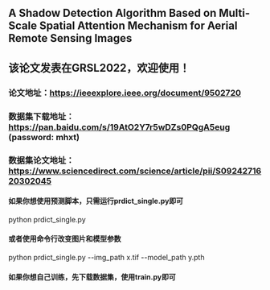 ## A Shadow Detection Algorithm Based on Multi-Scale Spatial Attention Mechanism for Aerial Remote Sensing Images
## 该论文发表在GRSL2022，欢迎使用！
### 论文地址：https://ieeexplore.ieee.org/document/9502720
### 数据集下载地址： https://pan.baidu.com/s/19AtO2Y7r5wDZs0PQgA5eug (password: mhxt)
### 数据集论文地址：https://www.sciencedirect.com/science/article/pii/S0924271620302045

#### 如果你想使用预测脚本，只需运行prdict_single.py即可
python prdict_single.py 
#### 或者使用命令行改变图片和模型参数
python prdict_single.py --img_path x.tif --model_path y.pth

#### 如果你想自己训练，先下载数据集，使用train.py即可
